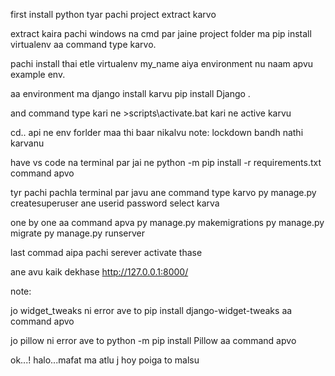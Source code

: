 first install python tyar pachi project extract karvo

extract kaira pachi windows na cmd par jaine project folder ma pip install virtualenv aa command type karvo.

pachi install thai etle virtualenv my_name aiya environment nu naam apvu example env.

aa environment ma django install karvu pip install Django .

and command type kari ne >scripts\activate.bat kari ne active karvu

cd.. api ne env forlder maa thi baar nikalvu note: lockdown bandh nathi karvanu

have vs code na terminal par jai ne python -m pip install -r requirements.txt command apvo

tyr pachi pachla terminal par javu ane command type karvo py manage.py createsuperuser ane userid password select karva

one by one aa command apva py manage.py makemigrations py manage.py migrate py manage.py runserver

last commad aipa pachi serever activate thase

ane avu kaik dekhase http://127.0.0.1:8000/

note:

jo widget_tweaks ni error ave to pip install django-widget-tweaks aa command apvo

jo pillow ni error ave to python -m pip install Pillow aa command apvo

ok...! halo...mafat ma atlu j hoy poiga to malsu

